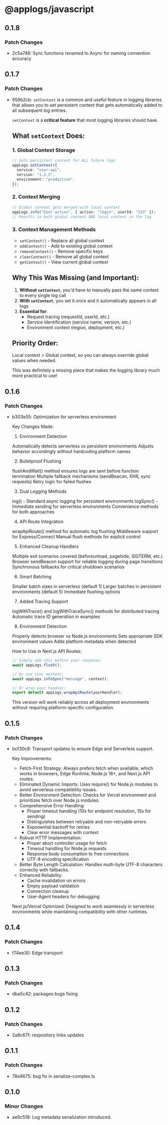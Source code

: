 # @applogs/javascript

## 0.1.8

### Patch Changes

- 2c5a746: Sync functions renamed to Async for naming convention accuracy

## 0.1.7

### Patch Changes

- 959b2cb: `setContext` is a common and useful feature in logging libraries that allows you to set persistent context that gets automatically added to all subsequent log entries.

  `setContext` is a **critical feature** that most logging libraries should have.

  ## What `setContext` Does:

  ### 1. **Global Context Storage**

  ```typescript
  // Sets persistent context for ALL future logs
  appLogs.setContext({
    service: "user-api",
    version: "1.2.3",
    environment: "production",
  });
  ```

  ### 2. **Context Merging**

  ```typescript
  // Global context gets merged with local context
  appLogs.info("User action", { action: "login", userId: "123" });
  // Results in both global context AND local context in the log
  ```

  ### 3. **Context Management Methods**

  - `setContext()` - Replace all global context
  - `addContext()` - Add to existing global context
  - `removeContext()` - Remove specific keys
  - `clearContext()` - Remove all global context
  - `getContext()` - View current global context

  ## Why This Was Missing (and Important):

  1. **Without `setContext`**, you'd have to manually pass the same context to every single log call
  2. **With `setContext`**, you set it once and it automatically appears in all logs
  3. **Essential for**:
     - Request tracing (requestId, userId, etc.)
     - Service identification (service name, version, etc.)
     - Environment context (region, deployment, etc.)

  ## Priority Order:

  Local context > Global context, so you can always override global values when needed.

  This was definitely a missing piece that makes the logging library much more practical to use!

## 0.1.6

### Patch Changes

- b303e55: Optimization for serverless environment

  Key Changes Made:

  1. Environment Detection

  Automatically detects serverless vs persistent environments
  Adjusts behavior accordingly without hardcoding platform names

  2. Bulletproof Flushing

  flushAndWait() method ensures logs are sent before function termination
  Multiple fallback mechanisms (sendBeacon, XHR, sync requests)
  Retry logic for failed flushes

  3. Dual Logging Methods

  log() - Standard async logging for persistent environments
  logSync() - Immediate sending for serverless environments
  Convenience methods for both approaches

  4. API Route Integration

  wrapApiRoute() method for automatic log flushing
  Middleware support for Express/Connect
  Manual flush methods for explicit control

  5. Enhanced Cleanup Handlers

  Multiple exit scenarios covered (beforeunload, pagehide, SIGTERM, etc.)
  Browser sendBeacon support for reliable logging during page transitions
  Synchronous fallbacks for critical shutdown scenarios

  6. Smart Batching

  Smaller batch sizes in serverless (default 1)
  Larger batches in persistent environments (default 5)
  Immediate flushing options

  7. Added Tracing Support

  logWithTrace() and logWithTraceSync() methods for distributed tracing
  Automatic trace ID generation in examples

  8. Environment Detection

  Properly detects browser vs Node.js environments
  Sets appropriate SDK environment values
  Adds platform metadata when detected

  How to Use in Next.js API Routes:

  ```typescript
  // Simply add this before your response:
  await appLogs.flush();

  // Or use sync methods:
  await appLogs.infoSync("message", context);

  // Or wrap your handler:
  export default appLogs.wrapApiRoute(yourHandler);
  ```

  This version will work reliably across all deployment environments without requiring platform-specific configuration.

## 0.1.5

### Patch Changes

- bcf30c8: Transport updates to ensure Edge and Serverless support.

  Key Improvements:

  - Fetch-First Strategy: Always prefers fetch when available, which works in browsers, Edge Runtime, Node.js 18+, and Next.js API routes.
  - Eliminated Dynamic Imports: Uses require() for Node.js modules to avoid serverless compatibility issues.
  - Better Environment Detection: Checks for Vercel environment and prioritizes fetch over Node.js modules.
  - Comprehensive Error Handling:
    - Proper timeout handling (10s for endpoint resolution, 15s for sending)
    - Distinguishes between retryable and non-retryable errors
    - Exponential backoff for retries
    - Clear error messages with context
  - Robust HTTP Implementation:
    - Proper abort controller usage for fetch
    - Timeout handling for Node.js requests
    - Response body consumption to free connections
    - UTF-8 encoding specification
  - Better Byte Length Calculation: Handles multi-byte UTF-8 characters correctly with fallbacks.
  - Enhanced Reliability:
    - Cache invalidation on errors
    - Empty payload validation
    - Connection cleanup
    - User-Agent headers for debugging

  Next.js/Vercel Optimized: Designed to work seamlessly in serverless environments while maintaining compatibility with other runtimes.

## 0.1.4

### Patch Changes

- f74ee30: Edge transport

## 0.1.3

### Patch Changes

- dba5c42: packages bugs fixing

## 0.1.2

### Patch Changes

- 2a8c67f: respository links updates

## 0.1.1

### Patch Changes

- 78e9675: bug fix in serialize-complex.ts

## 0.1.0

### Minor Changes

- ae9c518: Log metadata serialization introduced.
